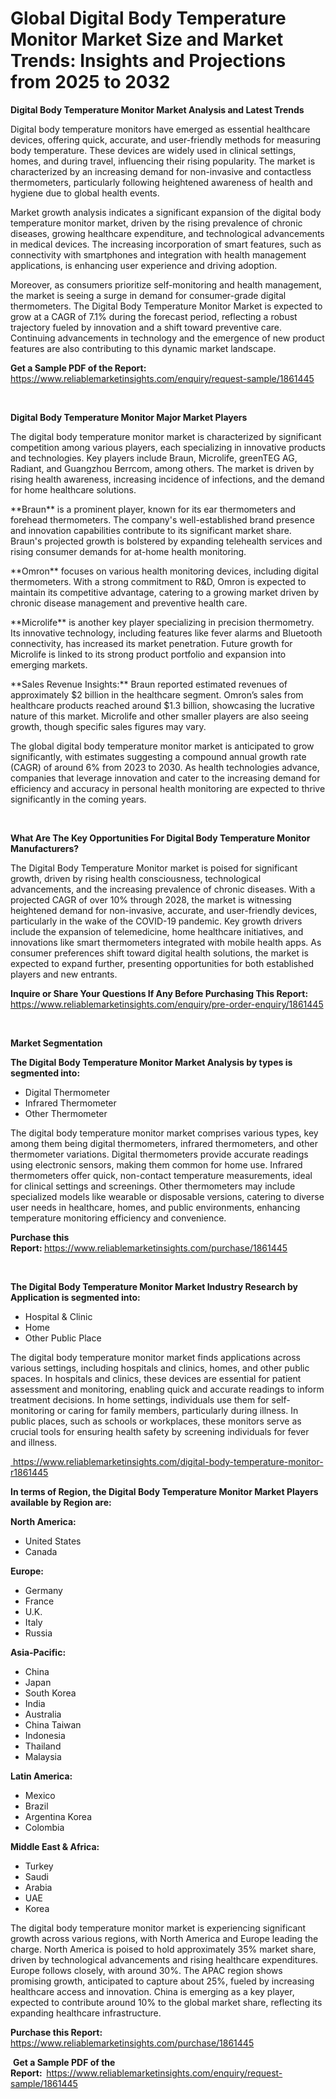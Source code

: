 <p><h1>Global Digital Body Temperature Monitor Market Size and Market Trends: Insights and Projections from 2025 to 2032</h1></p><p><strong>Digital Body Temperature Monitor Market Analysis and Latest Trends</strong></p>
<p><p>Digital body temperature monitors have emerged as essential healthcare devices, offering quick, accurate, and user-friendly methods for measuring body temperature. These devices are widely used in clinical settings, homes, and during travel, influencing their rising popularity. The market is characterized by an increasing demand for non-invasive and contactless thermometers, particularly following heightened awareness of health and hygiene due to global health events.</p><p>Market growth analysis indicates a significant expansion of the digital body temperature monitor market, driven by the rising prevalence of chronic diseases, growing healthcare expenditure, and technological advancements in medical devices. The increasing incorporation of smart features, such as connectivity with smartphones and integration with health management applications, is enhancing user experience and driving adoption.</p><p>Moreover, as consumers prioritize self-monitoring and health management, the market is seeing a surge in demand for consumer-grade digital thermometers. The Digital Body Temperature Monitor Market is expected to grow at a CAGR of 7.1% during the forecast period, reflecting a robust trajectory fueled by innovation and a shift toward preventive care. Continuing advancements in technology and the emergence of new product features are also contributing to this dynamic market landscape.</p></p>
<p><strong>Get a Sample PDF of the Report:&nbsp;</strong> <a href="https://www.reliablemarketinsights.com/enquiry/request-sample/1861445?utm_campaign=2745&utm_medium=2&utm_source=Github&utm_content=ia&utm_term=14042025&utm_id=digital-body-temperature-monitor">https://www.reliablemarketinsights.com/enquiry/request-sample/1861445</a></p>
<p>&nbsp;</p>
<p><strong>Digital Body Temperature Monitor Major Market Players</strong></p>
<p><p>The digital body temperature monitor market is characterized by significant competition among various players, each specializing in innovative products and technologies. Key players include Braun, Microlife, greenTEG AG, Radiant, and Guangzhou Berrcom, among others. The market is driven by rising health awareness, increasing incidence of infections, and the demand for home healthcare solutions.</p><p>**Braun** is a prominent player, known for its ear thermometers and forehead thermometers. The company's well-established brand presence and innovation capabilities contribute to its significant market share. Braun's projected growth is bolstered by expanding telehealth services and rising consumer demands for at-home health monitoring.</p><p>**Omron** focuses on various health monitoring devices, including digital thermometers. With a strong commitment to R&D, Omron is expected to maintain its competitive advantage, catering to a growing market driven by chronic disease management and preventive health care.</p><p>**Microlife** is another key player specializing in precision thermometry. Its innovative technology, including features like fever alarms and Bluetooth connectivity, has increased its market penetration. Future growth for Microlife is linked to its strong product portfolio and expansion into emerging markets.</p><p>**Sales Revenue Insights:** Braun reported estimated revenues of approximately $2 billion in the healthcare segment. Omron’s sales from healthcare products reached around $1.3 billion, showcasing the lucrative nature of this market. Microlife and other smaller players are also seeing growth, though specific sales figures may vary.</p><p>The global digital body temperature monitor market is anticipated to grow significantly, with estimates suggesting a compound annual growth rate (CAGR) of around 6% from 2023 to 2030. As health technologies advance, companies that leverage innovation and cater to the increasing demand for efficiency and accuracy in personal health monitoring are expected to thrive significantly in the coming years.</p></p>
<p>&nbsp;</p>
<p><strong>What Are The Key Opportunities For Digital Body Temperature Monitor Manufacturers?</strong></p>
<p><p>The Digital Body Temperature Monitor market is poised for significant growth, driven by rising health consciousness, technological advancements, and the increasing prevalence of chronic diseases. With a projected CAGR of over 10% through 2028, the market is witnessing heightened demand for non-invasive, accurate, and user-friendly devices, particularly in the wake of the COVID-19 pandemic. Key growth drivers include the expansion of telemedicine, home healthcare initiatives, and innovations like smart thermometers integrated with mobile health apps. As consumer preferences shift toward digital health solutions, the market is expected to expand further, presenting opportunities for both established players and new entrants.</p></p>
<p><strong>Inquire or Share Your Questions If Any Before Purchasing This Report:</strong> <a href="https://www.reliablemarketinsights.com/enquiry/pre-order-enquiry/1861445?utm_campaign=2745&utm_medium=2&utm_source=Github&utm_content=ia&utm_term=14042025&utm_id=digital-body-temperature-monitor">https://www.reliablemarketinsights.com/enquiry/pre-order-enquiry/1861445</a></p>
<p>&nbsp;</p>
<p><strong>Market Segmentation</strong></p>
<p><strong>The Digital Body Temperature Monitor Market Analysis by types is segmented into:</strong></p>
<p><ul><li>Digital Thermometer</li><li>Infrared Thermometer</li><li>Other Thermometer</li></ul></p>
<p><p>The digital body temperature monitor market comprises various types, key among them being digital thermometers, infrared thermometers, and other thermometer variations. Digital thermometers provide accurate readings using electronic sensors, making them common for home use. Infrared thermometers offer quick, non-contact temperature measurements, ideal for clinical settings and screenings. Other thermometers may include specialized models like wearable or disposable versions, catering to diverse user needs in healthcare, homes, and public environments, enhancing temperature monitoring efficiency and convenience.</p></p>
<p><strong>Purchase this Report:&nbsp;</strong><a href="https://www.reliablemarketinsights.com/purchase/1861445?utm_campaign=2745&utm_medium=2&utm_source=Github&utm_content=ia&utm_term=14042025&utm_id=digital-body-temperature-monitor">https://www.reliablemarketinsights.com/purchase/1861445</a></p>
<p>&nbsp;</p>
<p><strong>The Digital Body Temperature Monitor Market Industry Research by Application is segmented into:</strong></p>
<p><ul><li>Hospital & Clinic</li><li>Home</li><li>Other Public Place</li></ul></p>
<p><p>The digital body temperature monitor market finds applications across various settings, including hospitals and clinics, homes, and other public spaces. In hospitals and clinics, these devices are essential for patient assessment and monitoring, enabling quick and accurate readings to inform treatment decisions. In home settings, individuals use them for self-monitoring or caring for family members, particularly during illness. In public places, such as schools or workplaces, these monitors serve as crucial tools for ensuring health safety by screening individuals for fever and illness.</p></p>
<p><a href="https://www.reliablemarketinsights.com/digital-body-temperature-monitor-r1861445?utm_campaign=2745&utm_medium=2&utm_source=Github&utm_content=ia&utm_term=14042025&utm_id=digital-body-temperature-monitor">&nbsp;https://www.reliablemarketinsights.com/digital-body-temperature-monitor-r1861445</a></p>
<p><strong>In terms of Region, the Digital Body Temperature Monitor Market Players available by Region are:</strong></p>
<p>
    <p> <strong> North America: </strong>
        <ul>
            <li>United States</li>
            <li>Canada</li>
        </ul>
        </p> 
    <p> <strong> Europe: </strong>
        <ul>
            <li>Germany</li>
            <li>France</li>
            <li>U.K.</li>
            <li>Italy</li>
            <li>Russia</li>
        </ul>
        </p> 
    <p> <strong> Asia-Pacific: </strong>
        <ul>
            <li>China</li>
            <li>Japan</li>
            <li>South Korea</li>
            <li>India</li>
            <li>Australia</li>
            <li>China Taiwan</li>
            <li>Indonesia</li>
            <li>Thailand</li>
            <li>Malaysia</li>
        </ul>
        </p> 
    <p> <strong> Latin America: </strong>
        <ul>
            <li>Mexico</li>
            <li>Brazil</li>
            <li>Argentina Korea</li>
            <li>Colombia</li>
        </ul>
        </p> 
    <p> <strong> Middle East & Africa: </strong>
        <ul>
            <li>Turkey</li>
            <li>Saudi</li>
            <li>Arabia</li>
            <li>UAE</li>
            <li>Korea</li>
        </ul>
    </p>
    </p>
<p><p>The digital body temperature monitor market is experiencing significant growth across various regions, with North America and Europe leading the charge. North America is poised to hold approximately 35% market share, driven by technological advancements and rising healthcare expenditures. Europe follows closely, with around 30%. The APAC region shows promising growth, anticipated to capture about 25%, fueled by increasing healthcare access and innovation. China is emerging as a key player, expected to contribute around 10% to the global market share, reflecting its expanding healthcare infrastructure.</p></p>
<p><strong>Purchase this Report: </strong><a href="https://www.reliablemarketinsights.com/purchase/1861445?utm_campaign=2745&utm_medium=2&utm_source=Github&utm_content=ia&utm_term=14042025&utm_id=digital-body-temperature-monitor">https://www.reliablemarketinsights.com/purchase/1861445</a></p>
<p>&nbsp;<strong>Get a Sample PDF of the Report:&nbsp;&nbsp;</strong><a href="https://www.reliablemarketinsights.com/enquiry/request-sample/1861445?utm_campaign=2745&utm_medium=2&utm_source=Github&utm_content=ia&utm_term=14042025&utm_id=digital-body-temperature-monitor">https://www.reliablemarketinsights.com/enquiry/request-sample/1861445</a></p>
<p><strong></strong></p>
<p><p></p><p></p><p></p></p>